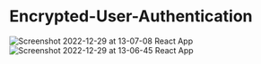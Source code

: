 # Encrypted-User-Authentication
![Screenshot 2022-12-29 at 13-07-08 React App](https://user-images.githubusercontent.com/109500758/209916201-a7e79999-6d7a-4497-b83d-4537d90f544c.png)
![Screenshot 2022-12-29 at 13-06-45 React App](https://user-images.githubusercontent.com/109500758/209916210-6d808c04-1ed7-4db1-a010-78d98c365495.png)
